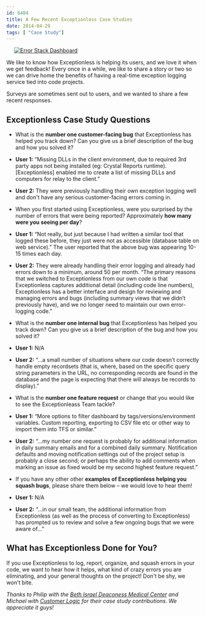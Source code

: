 ```yaml
---
id: 6484
title: A Few Recent Exceptionless Case Studies
date: 2014-04-29
tags: [ "Case Study"]
---
```

[<img loading="lazy" class=" wp-image-1226 alignright" style="margin-left: 20px; margin-right: 20px;" alt="Error Stack Dashboard" src="/assets/error-stack-300x264.jpg" width="180" height="158" data-id="1226" srcset="/assets/error-stack-300x264.jpg 300w, /assets/error-stack.jpg 800w" sizes="(max-width: 180px) 100vw, 180px" />](/assets/error-stack.jpg)

We like to know how Exceptionless is helping its users, and we love it when we get feedback! Every once in a while, we like to share a story or two so we can drive home the benefits of having a real-time exception logging service tied into code projects.

Surveys are sometimes sent out to users, and we wanted to share a few recent responses.<!--more-->

## Exceptionless Case Study Questions

* What is the **number one customer-facing bug** that Exceptionless has helped you track down? Can you give us a brief description of the bug and how you solved it?

* **User 1:** &#8220;Missing DLLs in the client environment, due to required 3rd party apps not being installed (eg: Crystal Reports runtime). [Exceptionless] enabled me to create a list of missing DLLs and computers for relay to the client.&#8221;
* **User 2:** They were previously handling their own exception logging well and don't have any serious customer-facing errors coming in.

* When you first started using Exceptionless, were you surprised by the number of errors that were being reported? Approximately **how many were you seeing per day**?

* **User 1:** &#8220;Not really, but just because I had written a similar tool that logged these before, they just were not as accessible (database table on web service).&#8221; The user reported that the above bug was appearing 10-15 times each day.
* **User 2:** They were already handling their error logging and already had errors down to a minimum, around 50 per month. &#8220;The primary reasons that we switched to Exceptionless from our own code is that Exceptionless captures additional detail (including code line numbers), Exceptionless has a better interface and design for reviewing and managing errors and bugs (including summary views that we didn’t previously have), and we no longer need to maintain our own error-logging code.&#8221;

* What is the **number one internal bug** that Exceptionless has helped you track down? Can you give us a brief description of the bug and how you solved it?

* **User 1:** N/A
* **User 2:** &#8220;&#8230;a small number of situations where our code doesn’t correctly handle empty recordsets (that is, where, based on the specific query string parameters in the URL, no corresponding records are found in the database and the page is expecting that there will always be records to display).&#8221;

* What is the **number one feature request** or change that you would like to see the Exceptionleass Team tackle?

* **User 1:** &#8220;More options to filter dashboard by tags/versions/environment variables. Custom reporting, exporting to CSV file etc or other way to import them into TFS or similar.&#8221;
* **User 2:** &#8220;&#8230;my number one request is probably for additional information in daily summary emails and for a combined daily summary. Notification defaults and moving notification settings out of the project setup is probably a close second; or perhaps the ability to add comments when marking an issue as fixed would be my second highest feature request.&#8221;

* If you have any other other **examples of Exceptionless helping you squash bugs**, please share them below &#8211; we would love to hear them!

* **User 1:** N/A
* **User 2:** &#8220;&#8230;in our small team, the additional information from Exceptionless (as well as the process of converting to Exceptionless) has prompted us to review and solve a few ongoing bugs that we were aware of&#8230;&#8221;

## What has Exceptionless Done for You?

If you use Exceptionless to log, report, organize, and squash errors in your code, we want to hear how it helps, what kind of crazy errors you are eliminating, and your general thoughts on the project! Don't be shy, we won't bite.

_Thanks to Philip with the <a title="Beth Israel Deaconess Medical Center" href="http://bidmc.org/" target="_blank">Beth Israel Deaconess Medical Center</a> and Michael with <a title="Customer Logic" href="http://www.customerlogic.com.au/" target="_blank">Customer Logic</a> for their case study contributions. We appreciate it guys!_
